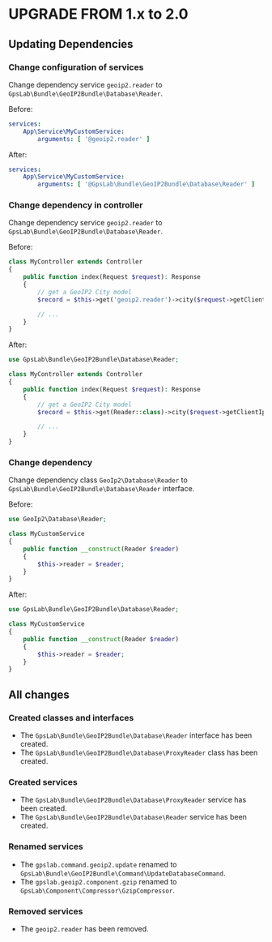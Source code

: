 UPGRADE FROM 1.x to 2.0
=======================

Updating Dependencies
---------------------

### Change configuration of services

Change dependency service `geoip2.reader` to `GpsLab\Bundle\GeoIP2Bundle\Database\Reader`.

Before:

```yml
services:
    App\Service\MyCustomService:
        arguments: [ '@geoip2.reader' ]
```

After:

```yml
services:
    App\Service\MyCustomService:
        arguments: [ '@GpsLab\Bundle\GeoIP2Bundle\Database\Reader' ]
```

### Change dependency in controller

Change dependency service `geoip2.reader` to `GpsLab\Bundle\GeoIP2Bundle\Database\Reader`.

Before:

```php
class MyController extends Controller
{
    public function index(Request $request): Response
    {
        // get a GeoIP2 City model
        $record = $this->get('geoip2.reader')->city($request->getClientIp());

        // ...
    }
}
```

After:

```php
use GpsLab\Bundle\GeoIP2Bundle\Database\Reader;

class MyController extends Controller
{
    public function index(Request $request): Response
    {
        // get a GeoIP2 City model
        $record = $this->get(Reader::class)->city($request->getClientIp());

        // ...
    }
}
```

### Change dependency

Change dependency class `GeoIp2\Database\Reader` to `GpsLab\Bundle\GeoIP2Bundle\Database\Reader` interface.

Before:

```php
use GeoIp2\Database\Reader;

class MyCustomService
{
    public function __construct(Reader $reader)
    {
        $this->reader = $reader;
    }
}
```

After:

```php
use GpsLab\Bundle\GeoIP2Bundle\Database\Reader;

class MyCustomService
{
    public function __construct(Reader $reader)
    {
        $this->reader = $reader;
    }
}
```

All changes
-----------

### Created classes and interfaces

* The `GpsLab\Bundle\GeoIP2Bundle\Database\Reader` interface has been created.
* The `GpsLab\Bundle\GeoIP2Bundle\Database\ProxyReader` class has been created.

### Created services

* The `GpsLab\Bundle\GeoIP2Bundle\Database\ProxyReader` service has been created.
* The `GpsLab\Bundle\GeoIP2Bundle\Database\Reader` service has been created.

### Renamed services

 * The `gpslab.command.geoip2.update` renamed to `GpsLab\Bundle\GeoIP2Bundle\Command\UpdateDatabaseCommand`.
 * The `gpslab.geoip2.component.gzip` renamed to `GpsLab\Component\Compressor\GzipCompressor`.

### Removed services

 * The `geoip2.reader` has been removed.
